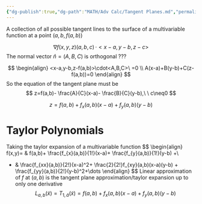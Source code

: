 ```yaml
---
{"dg-publish":true,"dg-path":"MATH/Adv Calc/Tangent Planes.md","permalink":"/math/adv-calc/tangent-planes/","created":"2024-10-16T13:01:10.740-04:00","updated":"2025-07-08T11:02:46.006-04:00"}
---
```


A collection of all possible tangent lines to the surface of a multivariable function at a point $(a,b,f(a,b))$ 

$$
\nabla f(x,y,z)(a,b,c) \, \cdot <x-a,y-b,z-c>
$$
The normal vector $\hat{n}=(A,B,C)$ is orthogonal ???

$$
\begin{align}
<x-a,y-b,z-f(a,b)>\cdot<A,B,C>\ =0 \\
A(x-a)+B(y-b)+C(z-f(a,b))=0
\end{align}
$$
So the equation of the tangent plane must be
$$
z=f(a,b)- \frac{A}{C}(x-a)- \frac{B}{C}(y-b),\ \ c\neq0
$$


$$
z=f(a,b)+f_{x}(a,b)(x-a)+f_{y}(a,b)(y-b)
$$

# Taylor Polynomials
Taking the taylor expansion of a multivariable function
$$
\begin{align}
f(x,y)= & f(a,b)+ \frac{f_{x}(a,b)}{1!}(x-a)+ \frac{f_{y}(a,b)}{1!}(y-b) +\\ 
  + & \frac{f_{xx}(a,b)}{2!}(x-a)^2+ \frac{2}{2!}f_{xy}(a,b)(x-a)(y-b) + \frac{f_{yy}(a,b)}{2!}(y-b)^2+\dots
\end{align}
$$
Linear approximation of $f$ at $(a,b)$ is the tangent plane approximation/taylor expansion up to only one derivative
$$
L_{a,b}(\tilde{x})=T_{1,\tilde{a}}(\tilde{x})=f(a,b)+f_{x}(a,b)(x-a)+f_{y}(a,b)(y-b)
$$

